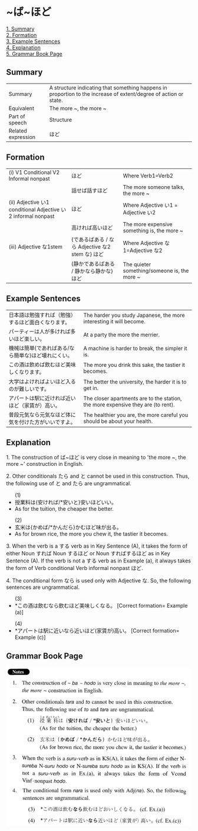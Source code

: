 # ~ば~ほど

[1. Summary](#summary)<br>
[2. Formation](#formation)<br>
[3. Example Sentences](#example-sentences)<br>
[4. Explanation](#explanation)<br>
[5. Grammar Book Page](#grammar-book-page)<br>


## Summary

<table><tr>   <td>Summary</td>   <td>A structure indicating that something happens in proportion to the increase of extent/degree of action or state.</td></tr><tr>   <td>Equivalent</td>   <td>The more ~, the more ~</td></tr><tr>   <td>Part of speech</td>   <td>Structure</td></tr><tr>   <td>Related expression</td>   <td>ほど</td></tr></table>

## Formation

<table class="table"> <tbody><tr class="tr head"> <td class="td"><span class="numbers">(i) </span><span class="bold"><span>V1    Conditional V2 Informal nonpast</span> </span></td> <td class="td"><span class="concept">ほど</span> </td> <td class="td"><span>Where Verb1=Verb2</span></td> </tr> <tr class="tr"> <td class="td"><span>&nbsp;</span></td> <td class="td"><span>話せ<span class="concept">ば</span>話す<span class="concept">ほど</span></span> </td> <td class="td"><span>The more someone talks, the    more ~</span></td> </tr> <tr class="tr head"> <td class="td"><span class="numbers">(ii)</span> <span> <span class="bold">Adjective    い1 conditional Adjective い2    informal nonpast</span></span></td> <td class="td"><span class="concept">ほど</span> </td> <td class="td"><span>Where Adjective い1 = Adjective い2</span></td> </tr> <tr class="tr"> <td class="td"><span>&nbsp;</span></td> <td class="td"><span>高けれ<span class="concept">ば</span>高い<span class="concept">ほど</span></span> </td> <td class="td"><span>The more expensive something    is, the more ~</span></td> </tr> <tr class="tr head"> <td class="td"><span class="numbers">(iii)</span> <span> <span class="bold">Adjective    な1stem</span></span></td> <td class="td"><span>{<span class="concept">であるばある </span>/ <span class="concept">なら</span> Adjective な2 stem <span class="concept">な</span>} <span class="concept">ほど</span></span></td> <td class="td"><span>Where Adjective な1=Adjective な2</span></td> </tr> <tr class="tr"> <td class="td"><span>&nbsp;</span></td> <td class="td"><span>{静か<span class="concept">であるばある </span>/ 静か<span class="concept">なら</span>静か<span class="concept">な</span>} <span class="concept">ほど</span></span></td> <td class="td"><span>The quieter    something/someone is, the more ~</span></td> </tr> </tbody></table>

## Example Sentences

<table><tr>   <td>日本語は勉強すれば（勉強）するほど面白くなります。</td>   <td>The harder you study Japanese, the more interesting it will become.</td></tr><tr>   <td>パーティーは人が多ければ多いほど楽しい。</td>   <td>At a party the more the merrier.</td></tr><tr>   <td>機械は簡単{であればある/なら簡単な}ほど壊れにくい。</td>   <td>A machine is harder to break, the simpler it is.</td></tr><tr>   <td>この酒は飲めば飲むほど美味しくなります。</td>   <td>The more you drink this sake, the tastier it becomes.</td></tr><tr>   <td>大学はよければよいほど入るのが難しいです。</td>   <td>The better the university, the harder it is to get in.</td></tr><tr>   <td>アパートは駅に近ければ近いほど（家賃が）高い。</td>   <td>The closer apartments are to the station, the more expensive they are (to rent).</td></tr><tr>   <td>普段元気なら元気なほど体に気を付けた方がいいですよ。</td>   <td>The healthier you are, the more careful you should be about your health.</td></tr></table>

## Explanation

<p>1. The construction of <span class="cloze">ば</span>~<span class="cloze">ほど</span> is very close in meaning to 'the more ~, the more ~' construction in English.</p>  <p>2. Other conditionals たら and と cannot be used in this construction. Thus, the following use of と and たら are ungrammatical.</p>  <ul>(1) <li>授業料は{安けれ<span class="cloze">ば</span>/*安いと}安い<span class="cloze">ほど</span>いい。</li> <li>As for the tuition, the cheaper the better.</li> </ul>  <ul>(2) <li>玄米は{かめ<span class="cloze">ば</span>/*かんだら}かむ<span class="cloze">ほど</span>味が出る。</li> <li>As for brown rice, the more you chew it, the tastier it becomes.</li> </ul>  <p>3. When the verb is a する verb as in Key Sentence (A), it takes the form of either Noun すれば</span> Noun するほど</span> or Noun すれ<span class="cloze">ば</span>する<span class="cloze">ほど</span> as in Key Sentence (A). If the verb is not a する verb as in Example (a), it always takes the form of Verb conditional Verb informal nonpast <span class="cloze">ほど</span>.</p>  <p>4. The conditional form なら is used only with Adjective な. So, the following sentences are ungrammatical.</p>  <ul>(3) <li>*この酒は飲むなら飲む<span class="cloze">ほど</span>美味しくなる。 [Correct formation= Example (a)]</li> </ul>  <ul>(4) <li>*アパートは駅に近いなら近い<span class="cloze">ほど</span>(家賃が)高い。 [Correct formation= Example (c)]</li> </ul>

## Grammar Book Page

![](../img/Intermediateば～ほど.png)

